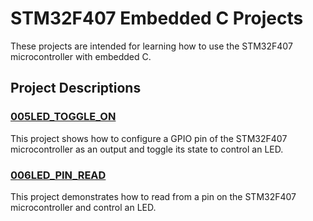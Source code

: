 # STM32F407 Embedded C Projects

These projects are intended for learning how to use the STM32F407 microcontroller with embedded C.

## Project Descriptions

### [005LED_TOGGLE_ON](005LED_TOGGLE_ON/Src/main.c)

This project shows how to configure a GPIO pin of the STM32F407 microcontroller as an output and toggle its state to control an LED.

### [006LED_PIN_READ](006LED_PIN_READ/Src/main.c)

This project demonstrates how to read from a pin on the STM32F407 microcontroller and control an LED.
